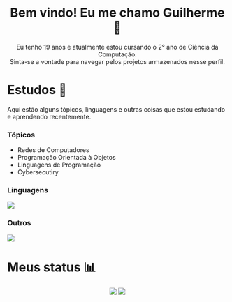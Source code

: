 <div align="center">
  <h1>Bem vindo! Eu me chamo Guilherme 👋</h1>
  <p>Eu tenho 19 anos e atualmente estou cursando o 2° ano de Ciência da Computação.<br/>Sinta-se a vontade para navegar pelos projetos armazenados nesse perfil.</p>
</div>

<div>
  <h1>Estudos 📖</h1>
  <p>Aqui estão alguns tópicos, linguagens e outras coisas que estou estudando e aprendendo recentemente.</p>
  <h3>Tópicos</h3>
  <ul>
    <li>Redes de Computadores</li>
    <li>Programação Orientada à Objetos</li>
    <li>Linguagens de Programação</li>
    <li>Cybersecutiry</li>
  </ul>
  <h3>Linguagens</h3>
  <img src="https://skillicons.dev/icons?i=c,cpp,python,java,kotlin" />
  <h3>Outros</h3>
    <img src="https://skillicons.dev/icons?i=sqlite,figma,git,linux,bash" />
</div>

<div>
  <h1>Meus status 📊</h1>
  <div align="center">
    <img src="https://github-readme-stats.vercel.app/api/?username=guilherme-romanholo&show_icons=true\&title_color=fff\&icon_color=79ff97\&text_color=e2ffff&bg_color=28292d" />
    <img src="https://github-readme-activity-graph.vercel.app/graph?username=guilherme-romanholo&theme=xcode"/> 
  </div>
</div>

